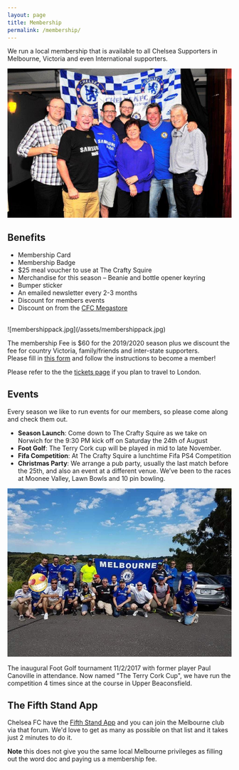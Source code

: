 ```yaml
---
layout: page
title: Membership
permalink: /membership/
---
```

We run a local membership that is available to all Chelsea Supporters in Melbourne, Victoria and even International supporters.

![membership](/assets/membership1.jpg)

## Benefits
- Membership Card
- Membership Badge
- $25 meal voucher to use at The Crafty Squire
- Merchandise for this season – Beanie and bottle opener keyring
- Bumper sticker
- An emailed newsletter every 2-3 months
- Discount for members events
- Discount on from the [CFC Megastore](https://www.chelseamegastore.com)

<br>
![membershippack.jpg](/assets/membershippack.jpg)
<br>

The membership Fee is $60 for the 2019/2020 season plus we discount the fee for country Victoria, family/friends and inter-state supporters.  
Please fill in [this form](/assets/forms/201920Membershipform.docx) and follow the instructions to become a member!

Please refer to the the [tickets page](https://www.melbournechelsea.com.au/tickets/) if you plan to travel to London.


## Events
Every season we like to run events for our members, so please come along and check them out.

- **Season Launch**: Come down to The Crafty Squire as we take on Norwich for the 9:30 PM kick off on Saturday the 24th of August
- **Foot Golf**: The Terry Cork cup will be played in mid to late November.
- **Fifa Competition**: At The Crafty Squire a lunchtime Fifa PS4 Competition
- **Christmas Party**: We arrange a pub party, usually the last match before the 25th, and also an event at a different venue. We’ve been to the races at Moonee Valley, Lawn Bowls and 10 pin bowling.

![terrycorkcup](/assets/membershipcomp.jpg)

The inaugural Foot Golf tournament 11/2/2017 with former player Paul Canoville in attendance. Now named "The Terry Cork Cup", we have run the competition 4 times since at the course in Upper Beaconsfield.


## The Fifth Stand App
Chelsea FC have the [Fifth Stand App](https://apps.apple.com/au/app/chelsea-fc-the-5th-stand/id1353142218) and you can join the Melbourne club via that forum. We'd love to get as many as possible on that list and it takes just 2 minutes to do it.

**Note** this does not give you the same local Melbourne privileges as filling out the word doc and paying us a membership fee.
